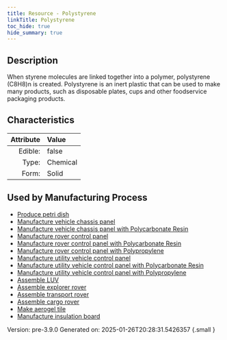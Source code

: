 ```yaml
---
title: Resource - Polystyrene
linkTitle: Polystyrene
toc_hide: true
hide_summary: true
---
```


## Description
&#10;&#9;&#9;When styrene molecules are linked together into a polymer, polystyrene (C8H8)n is created. Polystyrene is an inert plastic that can&#10;&#9;&#9;be used to make many products, such as disposable plates, cups and other foodservice&#10;&#9;&#9;packaging products. 

## Characteristics

| Attribute      | Value |
|--------:|:------|
|Edible:|false|
|Type:|Chemical|
|Form:|Solid|
 

## Used by Manufacturing Process

- [Produce petri dish](/docs/definitions/process/produce-petri-dish)
- [Manufacture vehicle chassis panel](/docs/definitions/process/manufacture-vehicle-chassis-panel)
- [Manufacture vehicle chassis panel with Polycarbonate Resin](/docs/definitions/process/manufacture-vehicle-chassis-panel-with-polycarbonate-resin)
- [Manufacture rover control panel](/docs/definitions/process/manufacture-rover-control-panel)
- [Manufacture rover control panel with Polycarbonate Resin](/docs/definitions/process/manufacture-rover-control-panel-with-polycarbonate-resin)
- [Manufacture rover control panel with Polypropylene](/docs/definitions/process/manufacture-rover-control-panel-with-polypropylene)
- [Manufacture utility vehicle control panel](/docs/definitions/process/manufacture-utility-vehicle-control-panel)
- [Manufacture utility vehicle control panel with Polycarbonate Resin](/docs/definitions/process/manufacture-utility-vehicle-control-panel-with-polycarbonate-resin)
- [Manufacture utility vehicle control panel with Polypropylene](/docs/definitions/process/manufacture-utility-vehicle-control-panel-with-polypropylene)
- [Assemble LUV](/docs/definitions/process/assemble-luv)
- [Assemble explorer rover](/docs/definitions/process/assemble-explorer-rover)
- [Assemble transport rover](/docs/definitions/process/assemble-transport-rover)
- [Assemble cargo rover](/docs/definitions/process/assemble-cargo-rover)
- [Make aerogel tile](/docs/definitions/process/make-aerogel-tile)
- [Manufacture insulation board](/docs/definitions/process/manufacture-insulation-board)


    

Version: pre-3.9.0 Generated on: 2025-01-26T20:28:31.5426357
{.small }
